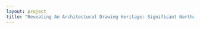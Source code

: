 ```yaml
--- 
layout: project 
title: "Revealing An Architectural Drawing Heritage: Significant Northwest Architects" 
---
```



